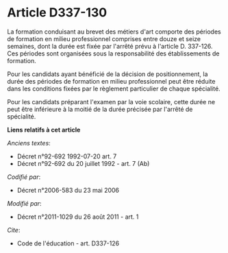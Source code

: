 # Article D337-130

La formation conduisant au brevet des métiers d'art comporte des périodes de formation en milieu professionnel comprises
entre douze et seize semaines, dont la durée est fixée par l'arrêté prévu à l'article D. 337-126. Ces périodes sont
organisées sous la responsabilité des établissements de formation. 

Pour les candidats ayant bénéficié de la décision de positionnement, la durée des périodes de formation en milieu
professionnel peut être réduite dans les conditions fixées par le règlement particulier de chaque spécialité. 

Pour les candidats préparant l'examen par la voie scolaire, cette durée ne peut être inférieure à la moitié de la durée
précisée par l'arrêté de spécialité.

**Liens relatifs à cet article**

_Anciens textes_:

  - Décret n°92-692 1992-07-20 art. 7
  - Décret n°92-692 du 20 juillet 1992 - art. 7 (Ab)

_Codifié par_:

  - Décret n°2006-583 du 23 mai 2006

_Modifié par_:

  - Décret n°2011-1029 du 26 août 2011 - art. 1

_Cite_:

  - Code de l'éducation - art. D337-126
